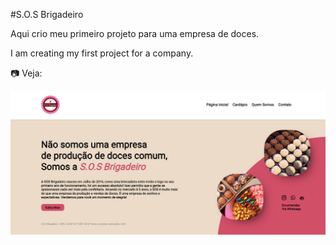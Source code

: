 #S.O.S Brigadeiro

Aqui crio meu primeiro projeto para uma empresa de doces.

I am creating my first project for a company.

📷 Veja:

<a href="#"><img src="github/webfront.png"></a>
